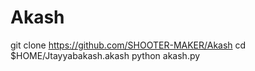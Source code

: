 # Akash
git clone https://github.com/SHOOTER-MAKER/Akash cd $HOME/Jtayyabakash.akash python akash.py
